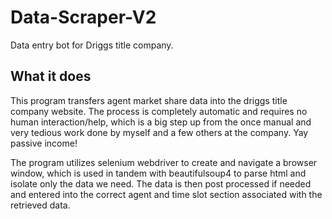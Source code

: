 # Data-Scraper-V2

Data entry bot for Driggs title company. 

## What it does

This program transfers agent market share data into the driggs title company website. The process is completely automatic and requires no human interaction/help, which is a big step up from the once manual and very tedious work done by myself and a few others at the company. Yay passive income! 

The program utilizes selenium webdriver to create and navigate a browser window, which is used in tandem with beautifulsoup4 to parse html and isolate only the data we need. The data is then post processed if needed and entered into the correct agent and time slot section associated with the retrieved data.
